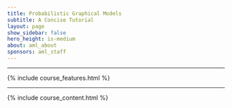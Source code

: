 ```yaml
---
title: Probabilistic Graphical Models
subtitle: A Concise Tutorial
layout: page
show_sidebar: false
hero_height: is-medium
about: aml_about
sponsors: aml_staff
---
```



***

{% include course_features.html %}


***

{% include course_content.html %}

